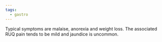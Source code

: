 ```yaml
---
tags:
  - gastro
---
```

Typical symptoms are malaise, anorexia and weight loss. 
The associated RUQ pain tends to be mild and jaundice is uncommon.